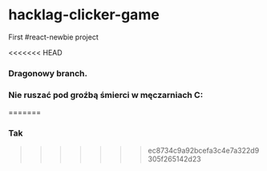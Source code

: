 # hacklag-clicker-game
First #react-newbie project

<<<<<<< HEAD
### Dragonowy branch.
### Nie ruszać pod groźbą śmierci w męczarniach C:
=======
### Tak
>>>>>>> ec8734c9a92bcefa3c4e7a322d9305f265142d23
